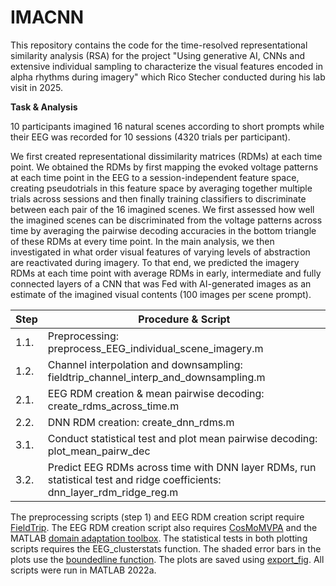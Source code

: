 # IMACNN
 
This repository contains the code for the time-resolved representational similarity analysis (RSA) for the project "Using generative AI, CNNs and extensive individual sampling to characterize the visual features encoded in alpha rhythms during imagery" which Rico Stecher conducted during his lab visit in 2025.

**Task & Analysis**

10 participants imagined 16 natural scenes according to short prompts while their EEG was recorded for 10 sessions (4320 trials per participant).

We first created representational dissimilarity matrices (RDMs) at each time point. We obtained the RDMs by first mapping the evoked voltage patterns at each time point in the EEG to a session-independent feature space, creating pseudotrials in this feature space by averaging together multiple trials across sessions and then finally training classifiers to discriminate between each pair of the 16 imagined scenes. We first assessed how well the imagined scenes can be discriminated from the voltage patterns across time by averaging the pairwise decoding accuracies in the bottom triangle of these RDMs at every time point. In the main analysis, we then investigated in what order visual features of varying levels of abstraction are reactivated during imagery. To that end, we predicted the imagery RDMs at each time point with average RDMs in early, intermediate and fully connected layers of a CNN that was Fed with AI-generated images as an estimate of the imagined visual contents (100 images per scene prompt). 

|  Step  | Procedure & Script                |
|-------|-----------------|
| 1.1.  | Preprocessing: preprocess_EEG_individual_scene_imagery.m|
| 1.2.  | Channel interpolation and downsampling: fieldtrip_channel_interp_and_downsampling.m |
| 2.1.  | EEG RDM creation & mean pairwise decoding: create_rdms_across_time.m     |
| 2.2.  | DNN RDM creation: create_dnn_rdms.m     |
| 3.1.  | Conduct statistical test and plot mean pairwise decoding: plot_mean_pairw_dec     |
| 3.2.  | Predict EEG RDMs across time with DNN layer RDMs, run statistical test and ridge coefficients: dnn_layer_rdm_ridge_reg.m     |

The preprocessing scripts (step 1) and EEG RDM creation script require [FieldTrip](https://www.fieldtriptoolbox.org/). The EEG RDM creation script also requires [CosMoMVPA](https://www.cosmomvpa.org/) and the MATLAB [domain adaptation toolbox](https://de.mathworks.com/matlabcentral/fileexchange/56704-a-domain-adaptation-toolbox). The statistical tests in both plotting scripts requires the EEG_clusterstats function. The shaded error bars in the plots use the [boundedline function](https://de.mathworks.com/matlabcentral/fileexchange/27485-boundedline-m). The plots are saved using [export_fig](https://de.mathworks.com/matlabcentral/fileexchange/23629-export_fig?s_tid=srchtitle). All scripts were run in MATLAB 2022a.

